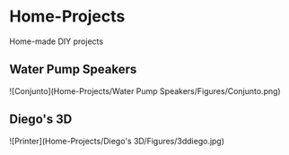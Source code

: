 # Home-Projects

Home-made DIY projects

## Water Pump Speakers

![Conjunto](Home-Projects/Water Pump Speakers/Figures/Conjunto.png)

## Diego's 3D

![Printer](Home-Projects/Diego's 3D/Figures/3ddiego.jpg)



